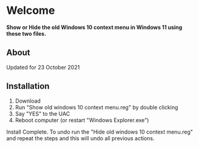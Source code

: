# Welcome

 **Show or Hide the old Windows 10 context menu in Windows 11 using these two files.**

## About

Updated for 23 October 2021

## Installation

1. Download
2. Run "Show old windows 10 context menu.reg" by double clicking
3. Say "YES" to the UAC
4. Reboot computer (or restart "Windows Explorer.exe")

Install Complete. To undo run the "Hide old windows 10 context menu.reg" and repeat the steps and this will undo all previous actions.